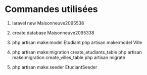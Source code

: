 # Commandes utilisées

1. laravel new Maisonneuve2095538

2. create database Maisonneuve2095338

3. php artisan make:model Etudiant
php artisan make:model Ville

4. php artisan make:migration create_etudiants_table
php artisan make:migration create_villes_table
php artisan migrate

5. php artisan make:seeder EtudiantSeeder